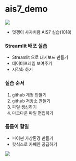 # ais7_demo
<img src = 'https://velog.velcdn.com/images/mn3271/post/27f58c66-0ff1-4c7f-a184-0f806719f7b0/image.jpg'>

* 멋쟁이 사자처럼 AIS7 실습(1018)

### Streamlit 배포 실습
* Streamlit 으로 대시보드 만들기
* 데이터프레임 보여주기
* 시각화 하기

### 실습 순서
1. github 계정 만들기
2. github 저장소 만들기
3. 파일 생성하기
4. 마크다운 파일 편집하기

### 틈틈이 할일
- 파이썬 가상환경 만들기
- 핫식스로 카페인 공급하기

<img src = 'https://img1.daumcdn.net/thumb/R1280x0/?scode=mtistory2&fname=https%3A%2F%2Fk.kakaocdn.net%2Fdn%2Fos91M%2FbtqKC12thYL%2FuZADvwWakT2W95VmhGJ6Lk%2Fimg.png'>
